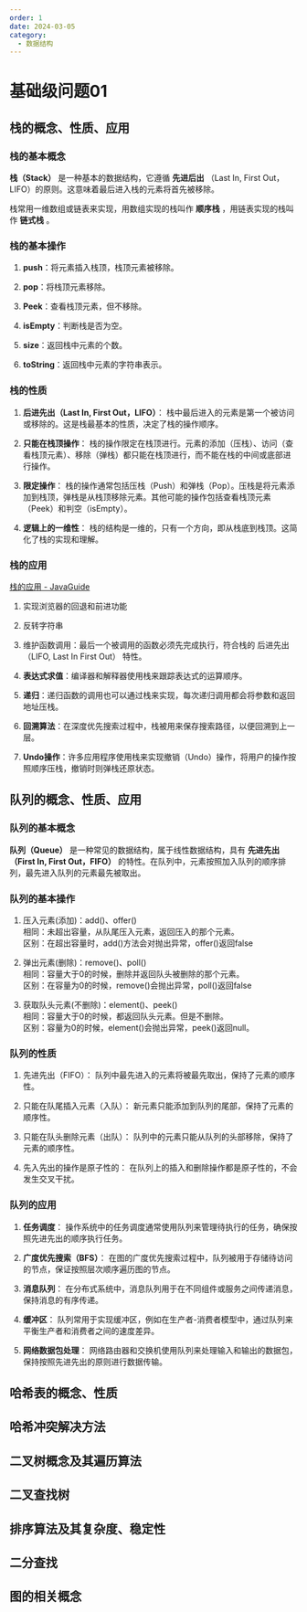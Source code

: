 ```yaml
---
order: 1
date: 2024-03-05
category: 
  - 数据结构
---
```


# 基础级问题01

## 栈的概念、性质、应用

### 栈的基本概念

**栈（Stack）** 是一种基本的数据结构，它遵循 **先进后出** （Last In, First Out，LIFO）的原则。这意味着最后进入栈的元素将首先被移除。

栈常用一维数组或链表来实现，用数组实现的栈叫作 **顺序栈** ，用链表实现的栈叫作 **链式栈** 。

### 栈的基本操作

1. **push**：将元素插入栈顶，栈顶元素被移除。

2. **pop**：将栈顶元素移除。
3. **Peek**：查看栈顶元素，但不移除。
4. **isEmpty**：判断栈是否为空。
5. **size**：返回栈中元素的个数。
6. **toString**：返回栈中元素的字符串表示。

### 栈的性质

1. **后进先出（Last In, First Out，LIFO）**： 栈中最后进入的元素是第一个被访问或移除的。这是栈最基本的性质，决定了栈的操作顺序。

2. **只能在栈顶操作**： 栈的操作限定在栈顶进行。元素的添加（压栈）、访问（查看栈顶元素）、移除（弹栈）都只能在栈顶进行，而不能在栈的中间或底部进行操作。

3. **限定操作**： 栈的操作通常包括压栈（Push）和弹栈（Pop）。压栈是将元素添加到栈顶，弹栈是从栈顶移除元素。其他可能的操作包括查看栈顶元素（Peek）和判空（isEmpty）。

4. **逻辑上的一维性**： 栈的结构是一维的，只有一个方向，即从栈底到栈顶。这简化了栈的实现和理解。

### 栈的应用

[栈的应用 - JavaGuide](https://javaguide.cn/cs-basics/data-structure/linear-data-structure.html#_3-2-%E6%A0%88%E7%9A%84%E5%B8%B8%E8%A7%81%E5%BA%94%E7%94%A8%E5%B8%B8%E8%A7%81%E5%BA%94%E7%94%A8%E5%9C%BA%E6%99%AF)

1. 实现浏览器的回退和前进功能

2. 反转字符串

3. 维护函数调用：最后一个被调用的函数必须先完成执行，符合栈的 后进先出（LIFO, Last In First Out） 特性。

4. **表达式求值**：编译器和解释器使用栈来跟踪表达式的运算顺序。

5. **递归**：递归函数的调用也可以通过栈来实现，每次递归调用都会将参数和返回地址压栈。

6. **回溯算法**：在深度优先搜索过程中，栈被用来保存搜索路径，以便回溯到上一层。

7. **Undo操作**：许多应用程序使用栈来实现撤销（Undo）操作，将用户的操作按照顺序压栈，撤销时则弹栈还原状态。

## 队列的概念、性质、应用

### 队列的基本概念

**队列（Queue）** 是一种常见的数据结构，属于线性数据结构，具有 **先进先出（First In, First Out，FIFO）** 的特性。在队列中，元素按照加入队列的顺序排列，最先进入队列的元素最先被取出。

### 队列的基本操作

1. 压入元素(添加)：add()、offer()  
  相同：未超出容量，从队尾压入元素，返回压入的那个元素。  
  区别：在超出容量时，add()方法会对抛出异常，offer()返回false

2. 弹出元素(删除)：remove()、poll()  
  相同：容量大于0的时候，删除并返回队头被删除的那个元素。  
  区别：在容量为0的时候，remove()会抛出异常，poll()返回false

3. 获取队头元素(不删除)：element()、peek()  
  相同：容量大于0的时候，都返回队头元素。但是不删除。  
  区别：容量为0的时候，element()会抛出异常，peek()返回null。

### 队列的性质

1. 先进先出（FIFO）： 队列中最先进入的元素将被最先取出，保持了元素的顺序性。

2. 只能在队尾插入元素（入队）： 新元素只能添加到队列的尾部，保持了元素的顺序性。

3. 只能在队头删除元素（出队）： 队列中的元素只能从队列的头部移除，保持了元素的顺序性。

4. 先入先出的操作是原子性的： 在队列上的插入和删除操作都是原子性的，不会发生交叉干扰。

### 队列的应用

1. **任务调度**： 操作系统中的任务调度通常使用队列来管理待执行的任务，确保按照先进先出的顺序执行任务。

2. **广度优先搜索（BFS）**： 在图的广度优先搜索过程中，队列被用于存储待访问的节点，保证按照层次顺序遍历图的节点。

3. **消息队列**： 在分布式系统中，消息队列用于在不同组件或服务之间传递消息，保持消息的有序传递。

4. **缓冲区**： 队列常用于实现缓冲区，例如在生产者-消费者模型中，通过队列来平衡生产者和消费者之间的速度差异。

5. **网络数据包处理**： 网络路由器和交换机使用队列来处理输入和输出的数据包，保持按照先进先出的原则进行数据传输。

## 哈希表的概念、性质

## 哈希冲突解决方法

## 二叉树概念及其遍历算法

## 二叉查找树

## 排序算法及其复杂度、稳定性

## 二分查找

## 图的相关概念
